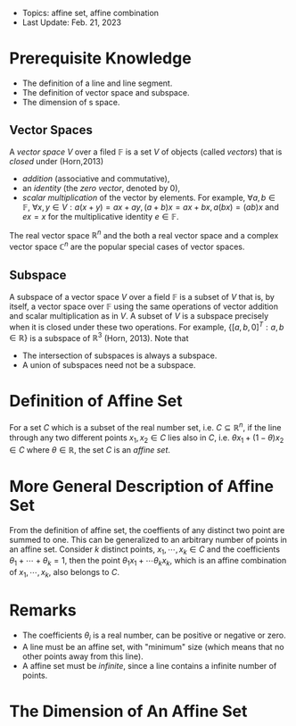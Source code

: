 - Topics: affine set, affine combination
- Last Update: Feb. 21, 2023

# Prerequisite Knowledge

- The definition of a line and line segment.
- The definition of vector space and subspace.
- The dimension of s space.

## Vector Spaces

A *vector space* $V$ over a filed $\mathbb{F}$ is a set $V$ of objects (called *vectors*) that is *closed* under (Horn,2013)

- *addition* (associative and commutative),
- an *identity* (the *zero vector*, denoted by $0$),
- *scalar multiplication* of the vector by elements. For example, $\forall a,b\in\mathbb{F},\ \forall x,y\in V:a(x+y)=ax+ay,(a+b)x=ax+bx,a(bx)=(ab)x$ and $ex=x$ for the multiplicative identity $e\in\mathbb{F}$.

The real vector space $\mathbb{R}^n$ and the both a real vector space and a complex vector space $\mathbb{C}^n$ are the popular special cases of vector spaces.

## Subspace

A subspace of a vector space $V$ over a field $\mathbb{F}$ is a subset of $V$ that is, by itself, a vector space over $\mathbb{F}$ using the same operations of vector addition and scalar multiplication as in $V$. A subset of $V$ is a subspace precisely when it is closed under these two operations. For example, $\left\{[a,b,0]^T:a,b\in\mathbb{R}\right\}$ is a subspace of $\mathbb{R}^3$ (Horn, 2013). Note that

- The intersection of subspaces is always a subspace.
- A union of subspaces need not be a subspace.

# Definition of Affine Set

For a set $C$ which is a subset of the real number set, i.e. $C\subseteq\mathbb{R}^n$, if the line through any two different points $x_1,x_2\in C$ lies also in $C$, i.e. $\theta x_1+(1-\theta)x_2\in C$ where $\theta\in\mathbb{R}$, the set $C$ is an *affine set*. 

# More General Description of Affine Set

From the definition of affine set, the coeffients of any distinct two point are summed to one. This can be generalized to an arbitrary number of points in an affine set. Consider $k$ distinct points, $x_1,\cdots,x_k\in C$ and the coefficients $\theta_1+\cdots+\theta_k=1$, then the point $\theta_1x_1+\cdots\theta_k x_k$, which is an affine combination of $x_1,\cdots,x_k$, also belongs to $C$.

# Remarks

- The coefficients $\theta_i$ is a real number, can be positive or negative or zero.
- A line must be an affine set, with "minimum" size (which means that no other points away from this line).
- A affine set must be *infinite*, since a line contains a infinite number of points.

# The Dimension of An Affine Set

